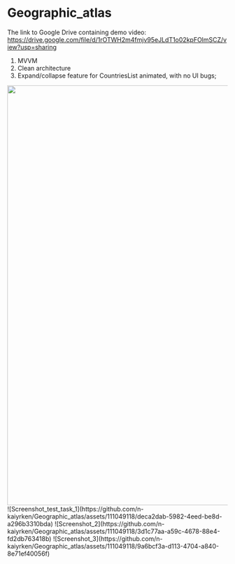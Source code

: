 # Geographic_atlas

The link to Google Drive containing demo video:  https://drive.google.com/file/d/1rOTWH2m4fmjv95eJLdT1o02kpFOlmSCZ/view?usp=sharing
1. MVVM
2. Clean architecture
3. Expand/collapse feature for CountriesList animated, with no UI bugs;

<img src="[image.png](https://github.com/n-kaiyrken/Geographic_atlas/assets/111049118/deca2dab-5982-4eed-be8d-a296b3310bda)" width="540" height="960">
![Screenshot_test_task_1](https://github.com/n-kaiyrken/Geographic_atlas/assets/111049118/deca2dab-5982-4eed-be8d-a296b3310bda)
![Screenshot_2](https://github.com/n-kaiyrken/Geographic_atlas/assets/111049118/3d1c77aa-a59c-4678-88e4-fd2db763418b)
![Screenshot_3](https://github.com/n-kaiyrken/Geographic_atlas/assets/111049118/9a6bcf3a-d113-4704-a840-8e71ef40056f)
